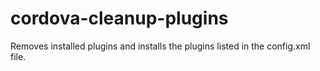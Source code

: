 # cordova-cleanup-plugins
Removes installed plugins and installs the plugins listed in the config.xml file.
